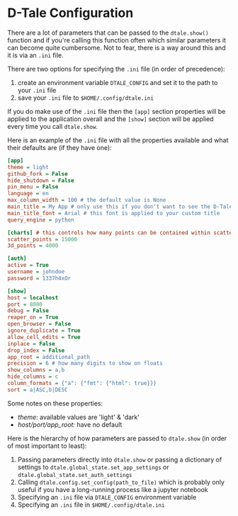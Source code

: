 # D-Tale Configuration

There are a lot of parameters that can be passed to the `dtale.show()` function and if you're calling this function often which similar parameters it can become quite cumbersome.  Not to fear, there is a way around this and it is via an `.ini` file.

There are two options for specifying the `.ini` file (in order of precedence):
1) create an environment variable `DTALE_CONFIG` and set it to the path to your `.ini` file
2) save your `.ini` file to `$HOME/.config/dtale.ini`

If you do make use of the `.ini` file then the `[app]` section properties will be applied to the application overall and the `[show]` section will be applied every time you call `dtale.show`.

Here is an example of the `.ini` file with all the properties available and what their defaults are (if they have one):
```ini
[app]
theme = light
github_fork = False
hide_shutdown = False
pin_menu = False
language = en
max_column_width = 100 # the default value is None
main_title = My App # only use this if you don't want to see the D-Tale logo
main_title_font = Arial # this font is applied to your custom title
query_engine = python

[charts] # this controls how many points can be contained within scatter & 3D charts
scatter_points = 15000
3d_points = 4000

[auth]
active = True
username = johndoe
password = 1337h4xOr

[show]
host = localhost
port = 8080
debug = False
reaper_on = True
open_browser = False
ignore_duplicate = True
allow_cell_edits = True
inplace = False
drop_index = False
app_root = additional_path
precision = 6 # how many digits to show on floats
show_columns = a,b
hide_columns = c
column_formats = {"a": {"fmt": {"html": true}}}
sort = a|ASC,b|DESC
```

Some notes on these properties:
* *theme:* available values are 'light' & 'dark'
* *host/port/app_root:* have no default

Here is the hierarchy of how parameters are passed to `dtale.show` (in order of most important to least):
1) Passing parameters directly into `dtale.show` or passing a dictionary of settings to `dtale.global_state.set_app_settings` or `dtale.global_state.set_auth_settings`
2) Calling `dtale.config.set_config(path_to_file)` which is probably only useful if you have a long-running process like a jupyter notebook
3) Specifying an `.ini` file via `DTALE_CONFIG` environment variable
4) Specifying an `.ini` file in `$HOME/.config/dtale.ini`
